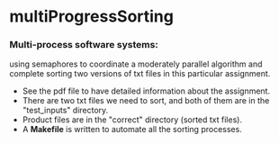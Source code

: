 # multiProgressSorting
### Multi-process software systems: 
using semaphores to coordinate a moderately parallel algorithm and complete sorting two versions of txt files in this particular assignment.
 * See the pdf file to have detailed information about the assignment.
 * There are two txt files we need to sort, and both of them are in the "test_inputs" directory.
 * Product files are in the "correct" directory (sorted txt files).
 * A **Makefile** is written to automate all the sorting processes.
